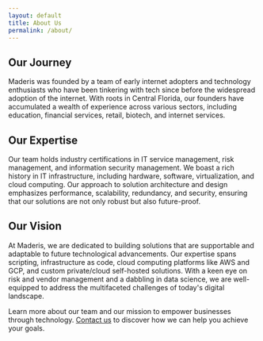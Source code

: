 ```yaml
---
layout: default
title: About Us
permalink: /about/
---
```

## Our Journey

Maderis was founded by a team of early internet adopters and technology enthusiasts who have been tinkering with tech since before the widespread adoption of the internet. With roots in Central Florida, our founders have accumulated a wealth of experience across various sectors, including education, financial services, retail, biotech, and internet services.

## Our Expertise

Our team holds industry certifications in IT service management, risk management, and information security management. We boast a rich history in IT infrastructure, including hardware, software, virtualization, and cloud computing. Our approach to solution architecture and design emphasizes performance, scalability, redundancy, and security, ensuring that our solutions are not only robust but also future-proof.

## Our Vision

At Maderis, we are dedicated to building solutions that are supportable and adaptable to future technological advancements. Our expertise spans scripting, infrastructure as code, cloud computing platforms like AWS and GCP, and custom private/cloud self-hosted solutions. With a keen eye on risk and vendor management and a dabbling in data science, we are well-equipped to address the multifaceted challenges of today's digital landscape.

Learn more about our team and our mission to empower businesses through technology. [Contact us](/contact) to discover how we can help you achieve your goals.

